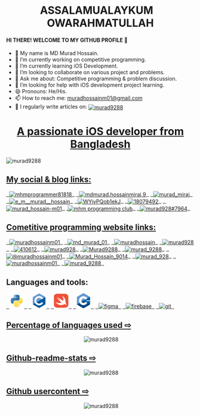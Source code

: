 # <h1 align="center">ASSALAMUALAYKUM &nbsp;&nbsp; OWARAHMATULLAH</h1>

#### HI THERE! WELCOME TO MY GITHUB PROFILE 👋
- 🔰  My name is MD Murad Hossain.
- 🔭 I’m currently working on competitive programming. 
- 🌱 I’m currently learning iOS Development.
- 👯 I’m looking to collaborate on various project and problems.
- 💬 Ask me about: Competitive programming & problem discussion.
- 🤔 I’m looking for help with iOS development project learning.
- 😄 Pronouns: He/His. 
- 📫 How to reach me: muradhossainm01@gmail.com
- 📝 I regularly write articles on: <a href="https://murad9288.tumblr.com" target="blank"><img align="center" src="https://cdn-icons-png.flaticon.com/512/216/216546.png" alt="murad9288" height="30" width="40" /> </a>


<h1 align="center"><u>A passionate iOS developer from Bangladesh</u></h1>

<p align="left"> <img src="https://komarev.com/ghpvc/?username=Murad9288&style=flat-square&color=bule&label=PROFILE+VIEWS" alt="murad9288" /> </p>

<h2 align="left"><u>My social & blog links:</u></h2>

<p align="left">
<a href="https://linkedin.com/in/mhmprogrammer81818" target="blank">&nbsp;&nbsp;<img align="center" src="https://raw.githubusercontent.com/rahuldkjain/github-profile-readme-generator/master/src/images/icons/Social/linked-in-alt.svg" alt="mhmprogrammer81818" height="30" width="40" />&nbsp;&nbsp;</a>
<a href="https://fb.com/mdmurad.hossainmiraj.9" target="blank">&nbsp;&nbsp;<img align="center" src="https://raw.githubusercontent.com/rahuldkjain/github-profile-readme-generator/master/src/images/icons/Social/facebook.svg" alt="mdmurad.hossainmiraj.9" height="30" width="40" />&nbsp;&nbsp;</a>
<a href="https://twitter.com/murad_miraj" target="blank">&nbsp;&nbsp;<img align="center" src="https://raw.githubusercontent.com/rahuldkjain/github-profile-readme-generator/master/src/images/icons/Social/twitter.svg" alt="murad_miraj" height="30" width="40" />&nbsp;&nbsp;</a>
<a href="https://instagram.com/e_m__murad__hossain" target="blank">&nbsp;&nbsp;<img align="center" src="https://raw.githubusercontent.com/rahuldkjain/github-profile-readme-generator/master/src/images/icons/Social/instagram.svg" alt="e_m__murad__hossain" height="30" width="40" />&nbsp;&nbsp;</a>
<a href="https://join.skype.com/invite/WYiyPQob1ekJ" target="blank">&nbsp;&nbsp;<img align="center" src="https://www.kindpng.com/picc/m/9-97803_luxury-skype-button-png-image-free-download-searchpng.png" alt="WYiyPQob1ekJ" height="30" width="40" />&nbsp;&nbsp;</a>
<a href="https://stackoverflow.com/users/18079492" target="blank">&nbsp;&nbsp;<img align="center" src="https://raw.githubusercontent.com/rahuldkjain/github-profile-readme-generator/master/src/images/icons/Social/stack-overflow.svg" alt="18079492" height="30" width="40" />&nbsp;&nbsp;</a>
<a href="https://dribbble.com/murad_hossain-m01" target="blank">&nbsp;&nbsp;<img align="center" src="https://raw.githubusercontent.com/rahuldkjain/github-profile-readme-generator/master/src/images/icons/Social/dribbble.svg" alt="murad_hossain-m01" height="30" width="40" />&nbsp;&nbsp;</a>
<a href="https://www.youtube.com/c/mhm programming club" target="blank">&nbsp;<img align="center" src="https://raw.githubusercontent.com/rahuldkjain/github-profile-readme-generator/master/src/images/icons/Social/youtube.svg" alt="mhm programming club" height="30" width="40" />&nbsp;&nbsp;</a>
<a href="https://discord.gg/murad928#7964" target="blank">&nbsp;&nbsp;<img align="center" src="https://raw.githubusercontent.com/rahuldkjain/github-profile-readme-generator/master/src/images/icons/Social/discord.svg" alt="murad928#7964" height="30" width="40" />&nbsp;&nbsp;</a>
</p>

<h2 align="left"><u>Cometitive programming website links:</u></h2>

<p align="left">
<a href="https://www.hackerrank.com/muradhossainm01" target="blank">&nbsp;&nbsp;<img align="center" src="https://raw.githubusercontent.com/rahuldkjain/github-profile-readme-generator/master/src/images/icons/Social/hackerrank.svg" alt="muradhossainm01" height="30" width="40" />&nbsp;&nbsp;</a>
<a href="https://www.codechef.com/users/md_murad_01" target="blank">&nbsp;&nbsp;<img align="center" src="https://static.uacdn.net/thumbnail/external-app-icons/ce4fd2180646452aa0b03c3ffa3ef8e2.png" alt="md_murad_01" height="30" width="40" />&nbsp;&nbsp;</a>
<a href="https://codeforces.com/profile/muradhossain" target="blank">&nbsp;&nbsp;<img align="center" src="https://raw.githubusercontent.com/rahuldkjain/github-profile-readme-generator/master/src/images/icons/Social/codeforces.svg" alt="muradhossain" height="30" width="40" />&nbsp;&nbsp;</a>
<a href="https://toph.co/u/murad928" target="blank">&nbsp;&nbsp;<img align="center" src="https://static.toph.co/images/emblem_512p.png?_=d5d517cf95abe4d22253494019b418fc5f3ce386" alt="murad928" height="30" width="40" />&nbsp;&nbsp;</a>
<a href="https://www.beecrowd.com.br/judge/en/profile/410612" target="blank">&nbsp;&nbsp;<img align="center" src="https://pbs.twimg.com/profile_images/1452678635178053646/I0XsDRcl_400x400.jpg" alt="410612" height="30" width="40" />&nbsp;&nbsp;</a>
<a href="https://www.leetcode.com/murad928" target="blank">&nbsp;&nbsp;<img align="center" src="https://raw.githubusercontent.com/rahuldkjain/github-profile-readme-generator/master/src/images/icons/Social/leet-code.svg" alt="murad928" height="30" width="40" />&nbsp;&nbsp;</a>
<a href="https://algo.codemarshal.org/users/Murad9288" target="blank">&nbsp;&nbsp;<img align="center" src="https://algo.codemarshal.org/img/logo-sq.png" alt="Murad9288" height="30" width="40" />&nbsp;&nbsp;</a>
<a href="https://atcoder.jp/users/murad_9288" target="blank">&nbsp;&nbsp;<img align="center" src="https://i.ytimg.com/vi/0_uzqZb2E_4/hqdefault.jpg" alt="murad_9288" height="30" width="40" />&nbsp;&nbsp;</a>
<a href="https://www.hackerearth.com/@muradhossainm01" target="blank">&nbsp;&nbsp;<img align="center" src= "https://encrypted-tbn0.gstatic.com/images?q=tbn:ANd9GcQyrwCDaNpgPhMs63qV4W7C_hKh1c-USwaq3ld0yRwaskRXneKAyBefw70VLhkVC4cYZvI&usqp=CAU" alt="@muradhossainm01" height="30" width="40" />&nbsp;&nbsp;</a>
<a href="https://www.stopstalk.com/user/profile/Murad_Hossain_9014" target="blank">&nbsp;&nbsp;<img align="center" src="https://www.stopstalk.com/static/images/stopstalk-logo.png" alt="Murad_Hossain_9014" height="30" width="40" />&nbsp;&nbsp;</a>
<a href="https://www.spoj.com/users/murad_928" target="blank">&nbsp;&nbsp;<img align="center" src="https://repository-images.githubusercontent.com/399813688/b38dcc0c-492f-49f0-a7a4-272876855a3e" alt="murad_928" height="30" width="40" />&nbsp;&nbsp;</a>
<a href="https://auth.geeksforgeeks.org/user/muradhossainm01" target="blank">&nbsp;&nbsp;<img align="center" src="https://raw.githubusercontent.com/rahuldkjain/github-profile-readme-generator/master/src/images/icons/Social/geeks-for-geeks.svg" alt="muradhossainm01" height="30" width="40" />&nbsp;&nbsp;</a>
<a href="https://www.topcoder.com/members/murad_9288" target="blank">&nbsp;&nbsp;<img align="center" src="https://raw.githubusercontent.com/rahuldkjain/github-profile-readme-generator/master/src/images/icons/Social/topcoder.svg" alt="murad_9288" height="30" width="40" />&nbsp;&nbsp;</a>
</p>

<h2 align="left"><marque>Languages and tools:</marque></h2>
<p align="left"> <a href="https://www.python.org" target="_blank" rel="noreferrer">&nbsp;&nbsp;<img src="https://raw.githubusercontent.com/devicons/devicon/master/icons/python/python-original.svg" alt="python" width="40" height="40"/>&nbsp;&nbsp;</a> <a href="https://www.cprogramming.com/" target="_blank" rel="noreferrer">&nbsp;&nbsp;<img src="https://raw.githubusercontent.com/devicons/devicon/master/icons/c/c-original.svg" alt="c" width="40" height="40"/>&nbsp;&nbsp;</a> <a href="https://developer.apple.com/swift/" target="_blank" rel="noreferrer">&nbsp;&nbsp;<img src="https://raw.githubusercontent.com/devicons/devicon/master/icons/swift/swift-original.svg" alt="swift" width="40" height="40"/>&nbsp;&nbsp;</a> <a href="https://www.w3schools.com/cpp/" target="_blank" rel="noreferrer">&nbsp;&nbsp;<img src="https://raw.githubusercontent.com/devicons/devicon/master/icons/cplusplus/cplusplus-original.svg" alt="cplusplus" width="40" height="40"/>&nbsp;&nbsp;</a> <a href="https://www.figma.com/" target="_blank" rel="noreferrer">&nbsp;&nbsp;<img src="https://www.vectorlogo.zone/logos/figma/figma-icon.svg" alt="figma" width="40" height="40"/>&nbsp;&nbsp;</a> <a href="https://firebase.google.com/" target="_blank" rel="noreferrer">&nbsp;&nbsp;<img src="https://www.vectorlogo.zone/logos/firebase/firebase-icon.svg" alt="firebase" width="40" height="40"/>&nbsp;&nbsp;</a> <a href="https://git-scm.com/" target="_blank" rel="noreferrer">&nbsp;&nbsp;<img src="https://www.vectorlogo.zone/logos/git-scm/git-scm-icon.svg" alt="git" width="40" height="40"/>&nbsp;&nbsp;</a>
</p>

<h2 align="left"><u>Percentage of languages used ⇨</u></h2>
<p align = "center">
<a>&nbsp;<img src="https://github-readme-stats.vercel.app/api/top-langs/?username=Murad9288&theme=react" alt="murad9288"/></a></p>

<h2 align="left"><u>Github-readme-stats ⇨</u></h2>
<p align = "center">
<a>&nbsp;<img src="https://github-readme-stats.vercel.app/api?username=Murad9288&theme=highcontrast" alt="murad9288"/></a></p>

<h2 align="left"><u>Github usercontent ⇨</u></h2>
<p align = "center">
<a>&nbsp;<img src="https://github-readme-streak-stats.herokuapp.com?user=Murad9288&theme=tokyonight" alt="murad9288"/></a>
</p>
